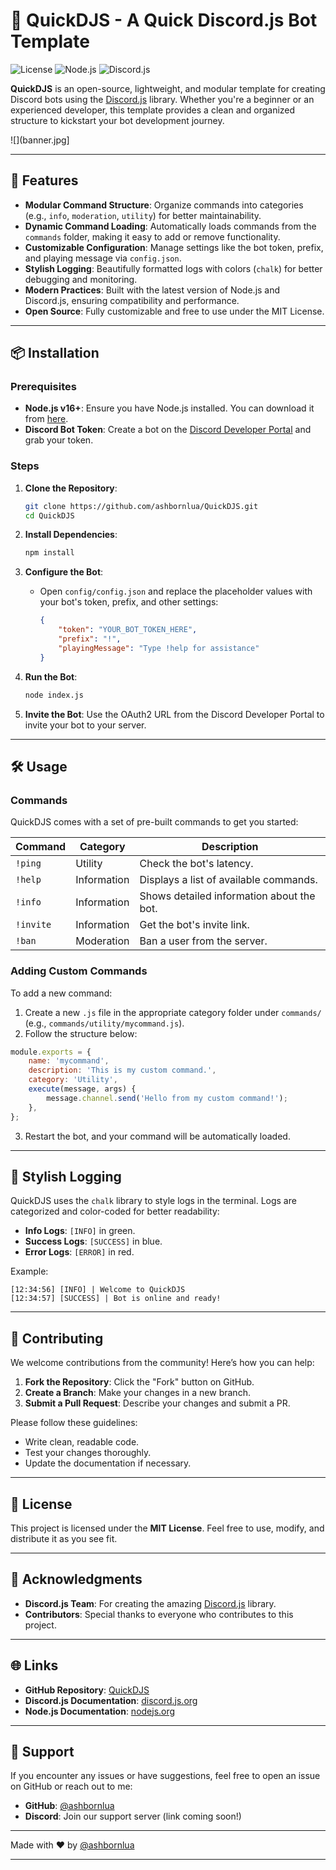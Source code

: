 # 🚀 QuickDJS - A Quick Discord.js Bot Template

![License](https://img.shields.io/badge/license-MIT-blue.svg) ![Node.js](https://img.shields.io/badge/Node.js-v16%2B-green) ![Discord.js](https://img.shields.io/badge/Discord.js-v14-blueviolet)

**QuickDJS** is an open-source, lightweight, and modular template for creating Discord bots using the [Discord.js](https://discord.js.org/) library. Whether you're a beginner or an experienced developer, this template provides a clean and organized structure to kickstart your bot development journey. 

![](banner.jpg]

---

## 🌟 Features

- **Modular Command Structure**: Organize commands into categories (e.g., `info`, `moderation`, `utility`) for better maintainability.
- **Dynamic Command Loading**: Automatically loads commands from the `commands` folder, making it easy to add or remove functionality.
- **Customizable Configuration**: Manage settings like the bot token, prefix, and playing message via `config.json`.
- **Stylish Logging**: Beautifully formatted logs with colors (`chalk`) for better debugging and monitoring.
- **Modern Practices**: Built with the latest version of Node.js and Discord.js, ensuring compatibility and performance.
- **Open Source**: Fully customizable and free to use under the MIT License.

---

## 📦 Installation

### Prerequisites

- **Node.js v16+**: Ensure you have Node.js installed. You can download it from [here](https://nodejs.org/).
- **Discord Bot Token**: Create a bot on the [Discord Developer Portal](https://discord.com/developers/applications) and grab your token.

### Steps

1. **Clone the Repository**:
   ```bash
   git clone https://github.com/ashbornlua/QuickDJS.git
   cd QuickDJS
   ```

2. **Install Dependencies**:
   ```bash
   npm install
   ```

3. **Configure the Bot**:
   - Open `config/config.json` and replace the placeholder values with your bot's token, prefix, and other settings:
     ```json
     {
         "token": "YOUR_BOT_TOKEN_HERE",
         "prefix": "!",
         "playingMessage": "Type !help for assistance"
     }
     ```

4. **Run the Bot**:
   ```bash
   node index.js
   ```

5. **Invite the Bot**:
   Use the OAuth2 URL from the Discord Developer Portal to invite your bot to your server.

---

## 🛠️ Usage

### Commands

QuickDJS comes with a set of pre-built commands to get you started:

| Command       | Category      | Description                          |
|---------------|---------------|--------------------------------------|
| `!ping`       | Utility       | Check the bot's latency.             |
| `!help`       | Information   | Displays a list of available commands. |
| `!info`       | Information   | Shows detailed information about the bot. |
| `!invite`     | Information   | Get the bot's invite link.           |
| `!ban`        | Moderation    | Ban a user from the server.          |

### Adding Custom Commands

To add a new command:
1. Create a new `.js` file in the appropriate category folder under `commands/` (e.g., `commands/utility/mycommand.js`).
2. Follow the structure below:

```js
module.exports = {
    name: 'mycommand',
    description: 'This is my custom command.',
    category: 'Utility',
    execute(message, args) {
        message.channel.send('Hello from my custom command!');
    },
};
```

3. Restart the bot, and your command will be automatically loaded.

---

## 🎨 Stylish Logging

QuickDJS uses the `chalk` library to style logs in the terminal. Logs are categorized and color-coded for better readability:

- **Info Logs**: `[INFO]` in green.
- **Success Logs**: `[SUCCESS]` in blue.
- **Error Logs**: `[ERROR]` in red.

Example:
```
[12:34:56] [INFO] | Welcome to QuickDJS
[12:34:57] [SUCCESS] | Bot is online and ready!
```

---

## 🤝 Contributing

We welcome contributions from the community! Here’s how you can help:

1. **Fork the Repository**: Click the "Fork" button on GitHub.
2. **Create a Branch**: Make your changes in a new branch.
3. **Submit a Pull Request**: Describe your changes and submit a PR.

Please follow these guidelines:
- Write clean, readable code.
- Test your changes thoroughly.
- Update the documentation if necessary.

---

## 📜 License

This project is licensed under the **MIT License**. Feel free to use, modify, and distribute it as you see fit.

---

## 🙏 Acknowledgments

- **Discord.js Team**: For creating the amazing [Discord.js](https://discord.js.org/) library.
- **Contributors**: Special thanks to everyone who contributes to this project.

---

## 🌐 Links

- **GitHub Repository**: [QuickDJS](https://github.com/ashbornlua/QuickDJS)
- **Discord.js Documentation**: [discord.js.org](https://discord.js.org/)
- **Node.js Documentation**: [nodejs.org](https://nodejs.org/)

---

## 📢 Support

If you encounter any issues or have suggestions, feel free to open an issue on GitHub or reach out to me:

- **GitHub**: [@ashbornlua](https://github.com/ashbornlua)
- **Discord**: Join our support server (link coming soon!)

---

Made with ❤️ by [@ashbornlua](https://github.com/ashbornlua)

---
